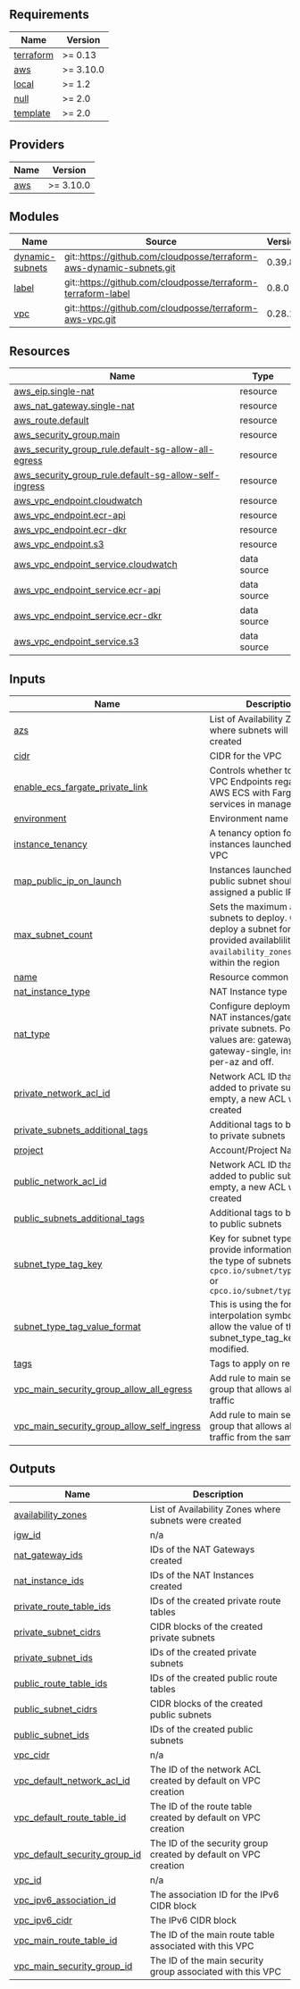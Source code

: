 <!-- markdownlint-disable -->
## Requirements

| Name | Version |
|------|---------|
| <a name="requirement_terraform"></a> [terraform](#requirement\_terraform) | >= 0.13 |
| <a name="requirement_aws"></a> [aws](#requirement\_aws) | >= 3.10.0 |
| <a name="requirement_local"></a> [local](#requirement\_local) | >= 1.2 |
| <a name="requirement_null"></a> [null](#requirement\_null) | >= 2.0 |
| <a name="requirement_template"></a> [template](#requirement\_template) | >= 2.0 |

## Providers

| Name | Version |
|------|---------|
| <a name="provider_aws"></a> [aws](#provider\_aws) | >= 3.10.0 |

## Modules

| Name | Source | Version |
|------|--------|---------|
| <a name="module_dynamic-subnets"></a> [dynamic-subnets](#module\_dynamic-subnets) | git::https://github.com/cloudposse/terraform-aws-dynamic-subnets.git | 0.39.8 |
| <a name="module_label"></a> [label](#module\_label) | git::https://github.com/cloudposse/terraform-terraform-label | 0.8.0 |
| <a name="module_vpc"></a> [vpc](#module\_vpc) | git::https://github.com/cloudposse/terraform-aws-vpc.git | 0.28.1 |

## Resources

| Name | Type |
|------|------|
| [aws_eip.single-nat](https://registry.terraform.io/providers/hashicorp/aws/latest/docs/resources/eip) | resource |
| [aws_nat_gateway.single-nat](https://registry.terraform.io/providers/hashicorp/aws/latest/docs/resources/nat_gateway) | resource |
| [aws_route.default](https://registry.terraform.io/providers/hashicorp/aws/latest/docs/resources/route) | resource |
| [aws_security_group.main](https://registry.terraform.io/providers/hashicorp/aws/latest/docs/resources/security_group) | resource |
| [aws_security_group_rule.default-sg-allow-all-egress](https://registry.terraform.io/providers/hashicorp/aws/latest/docs/resources/security_group_rule) | resource |
| [aws_security_group_rule.default-sg-allow-self-ingress](https://registry.terraform.io/providers/hashicorp/aws/latest/docs/resources/security_group_rule) | resource |
| [aws_vpc_endpoint.cloudwatch](https://registry.terraform.io/providers/hashicorp/aws/latest/docs/resources/vpc_endpoint) | resource |
| [aws_vpc_endpoint.ecr-api](https://registry.terraform.io/providers/hashicorp/aws/latest/docs/resources/vpc_endpoint) | resource |
| [aws_vpc_endpoint.ecr-dkr](https://registry.terraform.io/providers/hashicorp/aws/latest/docs/resources/vpc_endpoint) | resource |
| [aws_vpc_endpoint.s3](https://registry.terraform.io/providers/hashicorp/aws/latest/docs/resources/vpc_endpoint) | resource |
| [aws_vpc_endpoint_service.cloudwatch](https://registry.terraform.io/providers/hashicorp/aws/latest/docs/data-sources/vpc_endpoint_service) | data source |
| [aws_vpc_endpoint_service.ecr-api](https://registry.terraform.io/providers/hashicorp/aws/latest/docs/data-sources/vpc_endpoint_service) | data source |
| [aws_vpc_endpoint_service.ecr-dkr](https://registry.terraform.io/providers/hashicorp/aws/latest/docs/data-sources/vpc_endpoint_service) | data source |
| [aws_vpc_endpoint_service.s3](https://registry.terraform.io/providers/hashicorp/aws/latest/docs/data-sources/vpc_endpoint_service) | data source |

## Inputs

| Name | Description | Type | Default | Required |
|------|-------------|------|---------|:--------:|
| <a name="input_azs"></a> [azs](#input\_azs) | List of Availability Zones where subnets will be created | `list(string)` | `[]` | no |
| <a name="input_cidr"></a> [cidr](#input\_cidr) | CIDR for the VPC | `string` | `"10.0.0.0/16"` | no |
| <a name="input_enable_ecs_fargate_private_link"></a> [enable\_ecs\_fargate\_private\_link](#input\_enable\_ecs\_fargate\_private\_link) | Controls whether to create VPC Endpoints regarding AWS ECS with Fargate services in managed VPC | `bool` | `false` | no |
| <a name="input_environment"></a> [environment](#input\_environment) | Environment name | `string` | `""` | no |
| <a name="input_instance_tenancy"></a> [instance\_tenancy](#input\_instance\_tenancy) | A tenancy option for instances launched into the VPC | `string` | `"default"` | no |
| <a name="input_map_public_ip_on_launch"></a> [map\_public\_ip\_on\_launch](#input\_map\_public\_ip\_on\_launch) | Instances launched into a public subnet should be assigned a public IP address | `bool` | `true` | no |
| <a name="input_max_subnet_count"></a> [max\_subnet\_count](#input\_max\_subnet\_count) | Sets the maximum amount of subnets to deploy. 0 will deploy a subnet for every provided availablility zone (in `availability_zones` variable) within the region | `number` | `0` | no |
| <a name="input_name"></a> [name](#input\_name) | Resource common name | `string` | n/a | yes |
| <a name="input_nat_instance_type"></a> [nat\_instance\_type](#input\_nat\_instance\_type) | NAT Instance type | `string` | `"t3.micro"` | no |
| <a name="input_nat_type"></a> [nat\_type](#input\_nat\_type) | Configure deployment of NAT instances/gateways for private subnets. Possible values are: gateway-per-az, gateway-single, instance-per-az and off. | `string` | `"gateway-per-az"` | no |
| <a name="input_private_network_acl_id"></a> [private\_network\_acl\_id](#input\_private\_network\_acl\_id) | Network ACL ID that will be added to private subnets. If empty, a new ACL will be created | `string` | `""` | no |
| <a name="input_private_subnets_additional_tags"></a> [private\_subnets\_additional\_tags](#input\_private\_subnets\_additional\_tags) | Additional tags to be added to private subnets | `map(string)` | `{}` | no |
| <a name="input_project"></a> [project](#input\_project) | Account/Project Name | `string` | n/a | yes |
| <a name="input_public_network_acl_id"></a> [public\_network\_acl\_id](#input\_public\_network\_acl\_id) | Network ACL ID that will be added to public subnets. If empty, a new ACL will be created | `string` | `""` | no |
| <a name="input_public_subnets_additional_tags"></a> [public\_subnets\_additional\_tags](#input\_public\_subnets\_additional\_tags) | Additional tags to be added to public subnets | `map(string)` | `{}` | no |
| <a name="input_subnet_type_tag_key"></a> [subnet\_type\_tag\_key](#input\_subnet\_type\_tag\_key) | Key for subnet type tag to provide information about the type of subnets, e.g. `cpco.io/subnet/type=private` or `cpco.io/subnet/type=public` | `string` | `"miquido.com/subnet/type"` | no |
| <a name="input_subnet_type_tag_value_format"></a> [subnet\_type\_tag\_value\_format](#input\_subnet\_type\_tag\_value\_format) | This is using the format interpolation symbols to allow the value of the subnet\_type\_tag\_key to be modified. | `string` | `"%s"` | no |
| <a name="input_tags"></a> [tags](#input\_tags) | Tags to apply on repository | `map(string)` | `{}` | no |
| <a name="input_vpc_main_security_group_allow_all_egress"></a> [vpc\_main\_security\_group\_allow\_all\_egress](#input\_vpc\_main\_security\_group\_allow\_all\_egress) | Add rule to main security group that allows all egress traffic | `bool` | `true` | no |
| <a name="input_vpc_main_security_group_allow_self_ingress"></a> [vpc\_main\_security\_group\_allow\_self\_ingress](#input\_vpc\_main\_security\_group\_allow\_self\_ingress) | Add rule to main security group that allows all ingress traffic from the same group | `bool` | `true` | no |

## Outputs

| Name | Description |
|------|-------------|
| <a name="output_availability_zones"></a> [availability\_zones](#output\_availability\_zones) | List of Availability Zones where subnets were created |
| <a name="output_igw_id"></a> [igw\_id](#output\_igw\_id) | n/a |
| <a name="output_nat_gateway_ids"></a> [nat\_gateway\_ids](#output\_nat\_gateway\_ids) | IDs of the NAT Gateways created |
| <a name="output_nat_instance_ids"></a> [nat\_instance\_ids](#output\_nat\_instance\_ids) | IDs of the NAT Instances created |
| <a name="output_private_route_table_ids"></a> [private\_route\_table\_ids](#output\_private\_route\_table\_ids) | IDs of the created private route tables |
| <a name="output_private_subnet_cidrs"></a> [private\_subnet\_cidrs](#output\_private\_subnet\_cidrs) | CIDR blocks of the created private subnets |
| <a name="output_private_subnet_ids"></a> [private\_subnet\_ids](#output\_private\_subnet\_ids) | IDs of the created private subnets |
| <a name="output_public_route_table_ids"></a> [public\_route\_table\_ids](#output\_public\_route\_table\_ids) | IDs of the created public route tables |
| <a name="output_public_subnet_cidrs"></a> [public\_subnet\_cidrs](#output\_public\_subnet\_cidrs) | CIDR blocks of the created public subnets |
| <a name="output_public_subnet_ids"></a> [public\_subnet\_ids](#output\_public\_subnet\_ids) | IDs of the created public subnets |
| <a name="output_vpc_cidr"></a> [vpc\_cidr](#output\_vpc\_cidr) | n/a |
| <a name="output_vpc_default_network_acl_id"></a> [vpc\_default\_network\_acl\_id](#output\_vpc\_default\_network\_acl\_id) | The ID of the network ACL created by default on VPC creation |
| <a name="output_vpc_default_route_table_id"></a> [vpc\_default\_route\_table\_id](#output\_vpc\_default\_route\_table\_id) | The ID of the route table created by default on VPC creation |
| <a name="output_vpc_default_security_group_id"></a> [vpc\_default\_security\_group\_id](#output\_vpc\_default\_security\_group\_id) | The ID of the security group created by default on VPC creation |
| <a name="output_vpc_id"></a> [vpc\_id](#output\_vpc\_id) | n/a |
| <a name="output_vpc_ipv6_association_id"></a> [vpc\_ipv6\_association\_id](#output\_vpc\_ipv6\_association\_id) | The association ID for the IPv6 CIDR block |
| <a name="output_vpc_ipv6_cidr"></a> [vpc\_ipv6\_cidr](#output\_vpc\_ipv6\_cidr) | The IPv6 CIDR block |
| <a name="output_vpc_main_route_table_id"></a> [vpc\_main\_route\_table\_id](#output\_vpc\_main\_route\_table\_id) | The ID of the main route table associated with this VPC |
| <a name="output_vpc_main_security_group_id"></a> [vpc\_main\_security\_group\_id](#output\_vpc\_main\_security\_group\_id) | The ID of the main security group associated with this VPC |
<!-- markdownlint-restore -->
